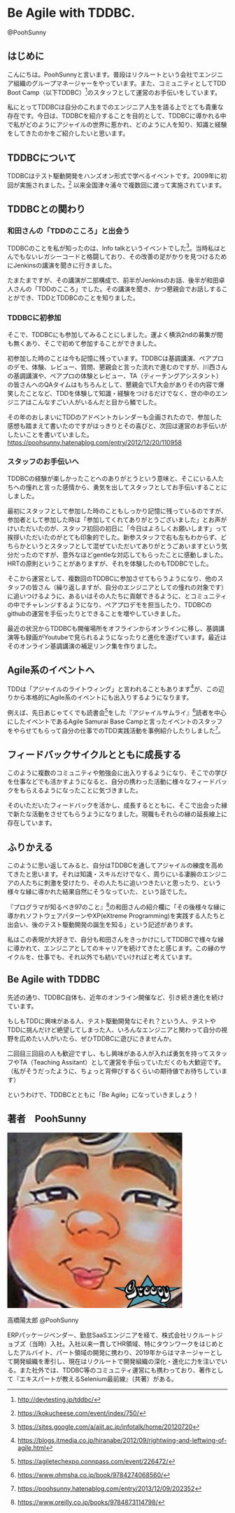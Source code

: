 # Be Agile with TDDBC.

<div class="flushright">@PoohSunny</div>

## はじめに
こんにちは。PoohSunnyと言います。普段はリクルートという会社でエンジニア組織のグループマネージャーをやっています。また、コミュニティとしてTDD Boot Camp（以下TDDBC）[^tddbc]のスタッフとして運営のお手伝いをしています。

私にとってTDDBCは自分のこれまでのエンジニア人生を語る上でとても貴重な存在です。今日は、TDDBCを紹介することを目的として、TDDBCに導かれる中で私がどのようにアジャイルの世界に惹かれ、どのように人を知り、知識と経験をしてきたのかをご紹介したいと思います。

[^tddbc]: http://devtesting.jp/tddbc/

## TDDBCについて
TDDBCはテスト駆動開発をハンズオン形式で学べるイベントです。2009年に初回が実施されました。[^1st]
以来全国津々浦々で複数回に渡って実施されています。

[^1st]:https://kokucheese.com/event/index/750/

## TDDBCとの関わり
### 和田さんの「TDDのこころ」と出会う
TDDBCのことを私が知ったのは、Info talkというイベントでした[^infotalk]。当時私はとんでもないレガシーコードと格闘しており、その改善の足がかりを見つけるためにJenkinsの講演を聞きに行きました。

たまたまですが、その講演が二部構成で、前半がJenkinsのお話、後半が和田卓人さんの「TDDのこころ」でした。その講演を聞き、かつ懇親会でお話しすることができ、TDDとTDDBCのことを知りました。

[^infotalk]:https://sites.google.com/a/aiit.ac.jp/infotalk/home/20120720

### TDDBCに初参加
そこで、TDDBCにも参加してみることにしました。運よく横浜2ndの募集が間も無くあり、そこで初めて参加することができました。

初参加した時のことは今も記憶に残っています。TDDBCは基調講演、ペアプロのデモ、体験、レビュー、質問、懇親会と言った流れで進むのですが、川西さんの基調講演や、ペアプロの体験とレビュー、TA（ティーチングアシスタント）の皆さんへのQAタイムはもちろんとして、懇親会でLT大会がありその内容で爆笑したことなど、TDDを体験して知識・経験をつけるだけでなく、世の中のエンジニアはこんなすごい人がいるんだと目から鱗でした。

その年のおしまいにTDDのアドベントカレンダーも企画されたので、参加した感想も踏まえて書いたのですがはっきりとその喜びと、次回は運営のお手伝いがしたいことを書いていました。
https://poohsunny.hatenablog.com/entry/2012/12/20/110958

### スタッフのお手伝いへ
TDDBCの経験が楽しかったことへのありがとうという意味と、そこにいる人たちへの憧れと言った感情から、勇気を出してスタッフとしてお手伝いすることにしました。

最初にスタッフとして参加した時のこともしっかり記憶に残っているのですが、参加者として参加した時は「参加してくれてありがとうございました」とお声がけいただいたのが、スタッフ初回の初日に「今日はよろしくお願いします」って挨拶いただいたのがとても印象的でした。新参スタッフで右も左もわからず、どちらかというとスタッフとして混ぜていただいてありがとうごあいますという気分だったのですが、意外なほどgentleな対応してもらったことに感動しました。HRTの原則ということがありますが、それを体験したのもTDDBCでした。

そこから運営として、複数回のTDDBCに参加させてもらうようになり、他のスタッフの皆さん（繰り返しますが、自分のエンジニアとしての憧れの対象です）に追いつけるように、あるいはその人たちに貢献できるように、とコミュニティの中でチャレンジするようになり、ペアプロデモを担当したり、TDDBCのgithubの運営を手伝ったりとできることを増やしていきました。

最近の状況からTDDBCも開催場所をオフラインからオンラインに移し、基調講演等も録画がYoutubeで見られるようになったりと進化を遂げています。最近はそのオンライン基調講演の補足リンク集を作りました。

## Agile系のイベントへ

TDDは「アジャイルのライトウィング」と言われることもあります[^rightwing]が、この辺りから本格的にAgile系のイベントにも出入りするようになります。

例えば、先日あじゃてくでも読書会[^agiletech]をした『アジャイルサムライ』[^agilesamurai]読者を中心にしたイベントであるAgile Samurai Base Campと言ったイベントのスタッフをやらせてもらって自分の仕事でのTDD実践活動を事例紹介したりしました[^basecamp]。

[^rightwing]:https://blogs.itmedia.co.jp/hiranabe/2012/09/rightwing-and-leftwing-of-agile.html
[^agiletech]:https://agiletechexpo.connpass.com/event/226472/
[^agilesamurai]:https://www.ohmsha.co.jp/book/9784274068560/
[^basecamp]:https://poohsunny.hatenablog.com/entry/2013/12/09/202352

## フィードバックサイクルとともに成長する
このように複数のコミュニティや勉強会に出入りするようになり、そこでの学びを仕事などでも活かすようになると、自分の携わった活動に様々なフィードバックをもらえるようになったことに気づきました。

そのいただいたフィードバックを活かし、成長するとともに、そこで出会った縁で新たな活動をさせてもらうようになりました。現職もそれらの縁の延長線上に存在しています。

## ふりかえる
このように思い返してみると、自分はTDDBCを通してアジャイルの練度を高めてきたと思います。それは知識・スキルだけでなく、周りにいる凄腕のエンジニアの人たちに刺激を受けたり、その人たちに追いつきたいと思ったり、という様々な縁に導かれた結果自然にそうなっていた、という話でした。

『プログラマが知るべき97のこと』[^97]の和田さんの紹介欄に「その後様々な縁に導かれソフトウェアパターンやXP(eXtreme Programming)を実践する人たちと出会い、後のテスト駆動開発の誕生を知る」という記述があります。

私はこの表現が大好きで、自分も和田さんをきっかけにしてTDDBCで様々な縁に導かれて、エンジニアとしてのキャリアを続けてきたと感じます。この縁のサイクルを、仕事でも、それ以外でも紡いでいければと考えています。

[^97]:https://www.oreilly.co.jp/books/9784873114798/

## Be Agile with TDDBC
先述の通り、TDDBC自体も、近年のオンライン開催など、引き続き進化を続けています。

もしもTDDに興味がある人、テスト駆動開発なにそれ？という人、テストやTDDに挑んだけど絶望してしまった人、いろんなエンジニアと関わって自分の視野を広めたい人がいたら、ぜひTDDBCに遊びにきませんか。

二回目三回目の人も歓迎ですし、もし興味がある人が入れば勇気を持ってスタッフやTA（Teaching Assitant）として運営を手伝っていただくのも大歓迎です。（私がそうだったように、ちょっと背伸びするくらいの期待値でお待ちしています）

というわけで、TDDBCとともに「Be Agile」になっていきましょう！

## 著者　PoohSunny

![PoohSunny](/images/chap-poohsunny/photo.png)

高橋陽太郎 @PoohSunny

ERPパッケージベンダー、勤怠SaaSエンジニアを経て、株式会社リクルートジョブズ（当時）入社。入社以来一貫してHR領域、特にタウンワークをはじめとしたアルバイト、パート領域の開発に携わり、2019年からはマネージャーとして開発組織を牽引し、現在はリクルートで開発組織の深化・進化に力を注いでいる。また社外では、TDDBC等のコミュニティ運営にも携わっており、著作として『エキスパートが教えるSelenium最前線』（共著）がある。
